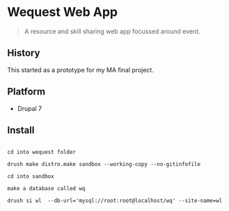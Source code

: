 # Wequest Web App

>A resource and skill sharing web app focussed around event.

## History

This started as a prototype for my MA final project. 

## Platform

- Drupal 7

## Install

```git clone git@github.com:yeahsmaggy/wequest.git

cd into wequest folder

drush make distro.make sandbox --working-copy --no-gitinfofile

cd into sandbox

make a database called wq

drush si wl  --db-url='mysql://root:root@localhost/wq' --site-name=wl
```
